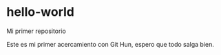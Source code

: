 # hello-world
Mi primer repositorio


Este es mi primer acercamiento con Git Hun, espero que todo salga bien.
